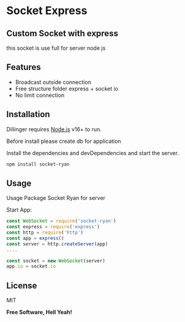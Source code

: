 # Socket Express
## Custom Socket with express



this socket is use full for server node js

## Features

- Broadcast outside connection
- Free structure folder express + socket io
- No limit connection

## Installation

Dillinger requires [Node.js](https://nodejs.org/) v16+ to run.

Before install please create db for application

Install the dependencies and devDependencies and start the server.

```sh
npm install socket-ryan
```

## Usage

Usage Package Socket Ryan for server

Start App:

```js
const WebSocket = require('socket-ryan')
const express = require('express')
const http = require('http')
const app = express()
const server = http.createServer(app)
....

const socket = new WebSocket(server)
app.io = socket.io
```

## License

MIT

**Free Software, Hell Yeah!**
